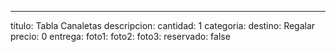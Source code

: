 ---
titulo: Tabla Canaletas
descripcion: 
cantidad: 1
categoria: 
destino: Regalar
precio: 0
entrega: 
foto1: 
foto2: 
foto3: 
reservado: false
